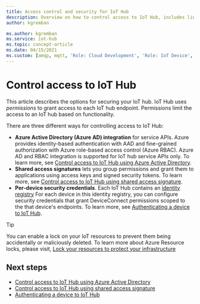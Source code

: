 ```yaml
---
title: Access control and security for IoT Hub
description: Overview on how to control access to IoT Hub, includes links to depth articles on AAD integration and SAS options.
author: kgremban

ms.author: kgremban
ms.service: iot-hub
ms.topic: concept-article
ms.date: 04/15/2021
ms.custom: [amqp, mqtt, 'Role: Cloud Development', 'Role: IoT Device', 'Role: Operations', devx-track-csharp]
---
```


# Control access to IoT Hub

This article describes the options for securing your IoT hub. IoT Hub uses *permissions* to grant access to each IoT hub endpoint. Permissions limit the access to an IoT hub based on functionality.

There are three different ways for controlling access to IoT Hub:

- **Azure Active Directory (Azure AD) integration** for service APIs. Azure provides identity-based authentication with AAD and fine-grained authorization with Azure role-based access control (Azure RBAC). Azure AD and RBAC integration is supported for IoT hub service APIs only. To learn more, see [Control access to IoT Hub using Azure Active Directory](iot-hub-dev-guide-azure-ad-rbac.md).
- **Shared access signatures** lets you group permissions and grant them to applications using access keys and signed security tokens. To learn more, see [Control access to IoT Hub using shared access signature](iot-hub-dev-guide-sas.md). 
- **Per-device security credentials**. Each IoT Hub contains an [identity registry](iot-hub-devguide-identity-registry.md) For each device in this identity registry, you can configure security credentials that grant DeviceConnect permissions scoped to the that device's endpoints. To learn more, see [Authenticating a device to IoT Hub](iot-hub-dev-guide-sas.md#authenticating-a-device-to-iot-hub).


> [!Tip]
> You can enable a lock on your IoT resources to prevent them being accidentally or maliciously deleted. To learn more about Azure Resource locks, please visit, [Lock your resources to protect your infrastructure](../azure-resource-manager/management/lock-resources.md?tabs=json)

## Next steps

- [Control access to IoT Hub using Azure Active Directory](iot-hub-dev-guide-azure-ad-rbac.md)
- [Control access to IoT Hub using shared access signature](iot-hub-dev-guide-sas.md)
- [Authenticating a device to IoT Hub](iot-hub-dev-guide-sas.md#authenticating-a-device-to-iot-hub)
